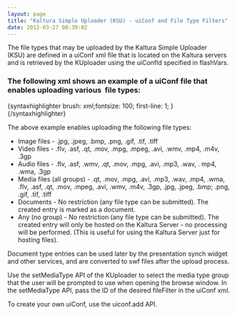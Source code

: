 ```yaml
---
layout: page
title: "Kaltura Simple Uploader (KSU) - uiConf and File Type Filters"
date: 2012-03-27 00:39:02
---
```


The file types that may be uploaded by the Kaltura Simple Uploader (KSU) are defined in a uiConf xml file that is located on the Kaltura servers and is retrieved by the KUploader using the uiConfId specified in flashVars.

### The following xml shows an example of a uiConf file that enables uploading various  file types:

<div class="geshifilter">
  <div class="xml geshifilter-xml">
    {syntaxhighlighter brush: xml;fontsize: 100; first-line: 1; }<fileFilters default="image"> <fileFilter id="image" description="images" extensions="*.jpg;*.jpeg;*.bmp;*.png;*.gif;*.tif;*.tiff"entryType="1" mediaType="2" /> <fileFilter id="video" description="videos"extensions="*.flv;*.asf;*.qt;*.mov;*.mpg;*.mpeg;*.avi;*.wmv;*.mp4; *.m4v;*.3gp" type="1" entryType="1"mediaType="1" /> <fileFilter id="audio" description="audio"extensions="*.flv;*.asf;*.wmv;*.qt;*.mov;*.mpg;*.avi;*.mp3;*.wav;*. mp4;*.wma;*.3gp" entryType="1"mediaType="5" /> <fileFilter id="media" description="images/videos/audio"extensions="*.qt;*.mov;*.mpg;*.avi;*.mp3;*.wav;*.mp4;*.wma;*.flv;*.asf;*.qt;*.mov;*.mpeg;*.avi;*.wmv;*.m4v;*.3gp;*.jpg;*.jpeg;*.bmp; *.png;*.gif;*.tif;*.tiff" entryType="1" mediaType="‐1" /> <fileFilter id="documents" description="documents" extensions="*.*" entryType="10" mediaType="‐1" /> <fileFilter id="any" description="documents/images/videos/audio" extensions="*.*" entryType="‐1"mediaType="‐1" /> </fileFilters>{/syntaxhighlighter}
  </div>
</div>

The above example enables uploading the following file types:

<ul class="bb-list">
  <li>
    Image files - .jpg, .jpeg, .bmp, .png, .gif, .tif, .tiff 
  </li>
  <li>
    Video files - .flv, .asf, .qt, .mov, .mpg, .mpeg, .avi, .wmv, .mp4, .m4v, .3gp 
  </li>
  <li>
    Audio files - .flv, .asf, .wmv, .qt, .mov, .mpg, .avi, .mp3, .wav, . mp4, .wma, .3gp 
  </li>
  <li>
    Media files (all groups) - .qt, .mov, .mpg, .avi, .mp3, .wav, .mp4, .wma, .flv, .asf, .qt, .mov, .mpeg, .avi, .wmv, .m4v, .3gp, .jpg, .jpeg, .bmp; .png, .gif, .tif, .tiff 
  </li>
  <li>
    Documents - No restriction (any file type can be submitted). The created entry is marked as a document.
  </li>
  <li>
    Any (no group) - No restriction (any file type can be submitted). The created entry will only be hosted on the Kaltura Server - no processing will be performed. (This is useful for using the Kaltura Server just for hosting files).
  </li>
</ul>

<p class="mce-note-graphic">
  Document type entries can be used later by the presentation synch widget and other services, and are converted to swf files after the upload process.
</p>

Use the setMediaType API of the KUploader to select the media type group that the user will be prompted to use when opening the browse window. In the setMediaType API, pass the ID of the desired fileFilter in the uiConf xml.

To create your own uiConf, use the uiconf.add API.